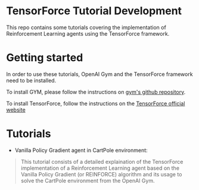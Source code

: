 # TensorForce Tutorial Development

This repo contains some tutorials covering the implementation of Reinforcement Learning agents using the TensorForce framework.

# Getting started

In order to use these tutorials, OpenAI Gym and the TensorForce framework need to be installed.

To install GYM, please follow the instructions on [gym's github repository](https://github.com/openai/gym).

To install TensorForce, follow the instructions on the [TensorForce official website](https://tensorforce.readthedocs.io/en/latest/basics/installation.html)

# Tutorials

* Vanilla Policy Gradient agent in CartPole environment:
 > This tutorial consists of a detailed explaination of the TensorForce implementation of a Reinforcement Learning agent based on the Vanilla Policy Gradient (or REINFORCE) algorithm and its usage to solve the CartPole environment from the OpenAI Gym.
